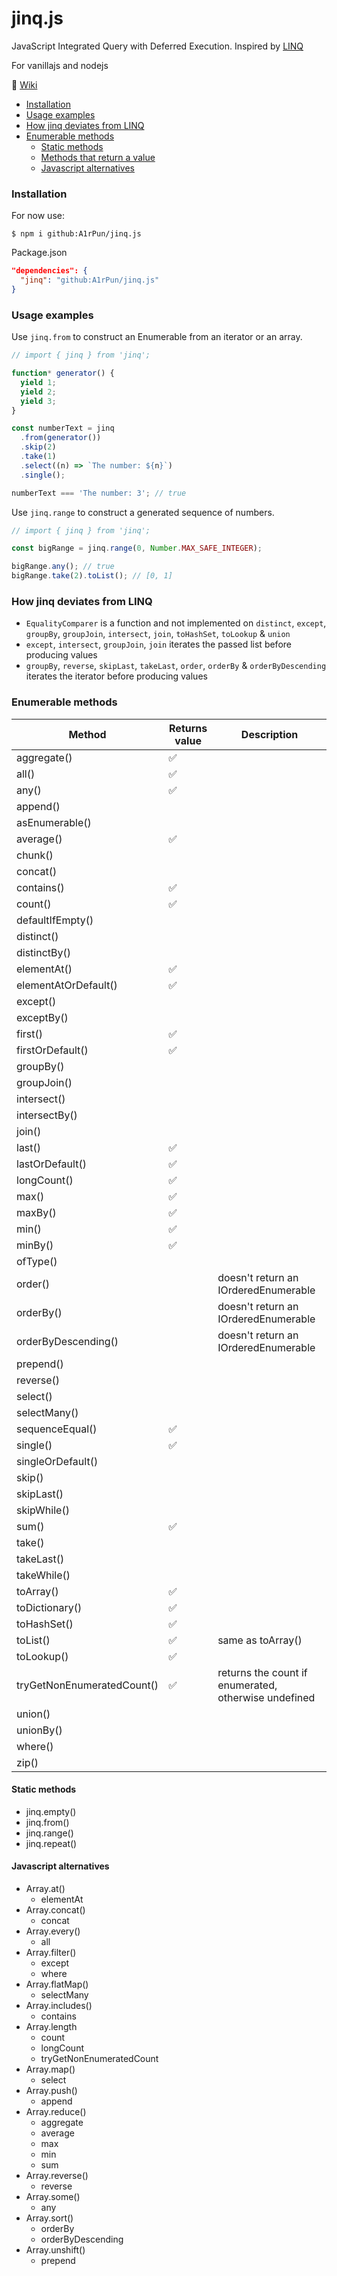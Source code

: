 ﻿# jinq.js

JavaScript Integrated Query with Deferred Execution.
Inspired by [LINQ](https://docs.microsoft.com/en-us/dotnet/api/system.linq.enumerable)

For vanillajs and nodejs

:page_facing_up: [Wiki](https://github.com/A1rPun/jinq.js/wiki)

- [Installation](#installation)
- [Usage examples](#usage-examples)
- [How jinq deviates from LINQ](#how-jinq-deviates-from-linq)
- [Enumerable methods](#enumerable-methods)
  - [Static methods](#static-methods)
  - [Methods that return a value](#methods-that-return-a-value)
  - [Javascript alternatives](#javascript-alternatives)

### Installation

For now use:

```
$ npm i github:A1rPun/jinq.js
```

Package.json
```json
"dependencies": {
  "jinq": "github:A1rPun/jinq.js"
}
```

### Usage examples

Use `jinq.from` to construct an Enumerable from an iterator or an array.

```js
// import { jinq } from 'jinq';

function* generator() {
  yield 1;
  yield 2;
  yield 3;
}

const numberText = jinq
  .from(generator())
  .skip(2)
  .take(1)
  .select((n) => `The number: ${n}`)
  .single();

numberText === 'The number: 3'; // true
```

Use `jinq.range` to construct a generated sequence of numbers.

```js
// import { jinq } from 'jinq';

const bigRange = jinq.range(0, Number.MAX_SAFE_INTEGER);

bigRange.any(); // true
bigRange.take(2).toList(); // [0, 1]
```

### How jinq deviates from LINQ

- `EqualityComparer` is a function and not implemented on `distinct`, `except`, `groupBy`, `groupJoin`, `intersect`, `join`, `toHashSet`, `toLookup` & `union`
- `except`, `intersect`, `groupJoin`, `join` iterates the passed list before producing values
- `groupBy`, `reverse`, `skipLast`, `takeLast`, `order`, `orderBy` & `orderByDescending` iterates the iterator before producing values

### Enumerable methods

Method|Returns value|Description
--|--|--
aggregate()|:white_check_mark:|
all()|:white_check_mark:|
any()|:white_check_mark:|
append()||
asEnumerable()||
average()|:white_check_mark:|
chunk()||
concat()||
contains()|:white_check_mark:|
count()|:white_check_mark:|
defaultIfEmpty()||
distinct()||
distinctBy()||
elementAt()|:white_check_mark:|
elementAtOrDefault()|:white_check_mark:|
except()||
exceptBy()||
first()|:white_check_mark:|
firstOrDefault()|:white_check_mark:|
groupBy()||
groupJoin()||
intersect()||
intersectBy()||
join()||
last()|:white_check_mark:|
lastOrDefault()|:white_check_mark:|
longCount()|:white_check_mark:|
max()|:white_check_mark:|
maxBy()|:white_check_mark:|
min()|:white_check_mark:|
minBy()|:white_check_mark:|
ofType()||
order()||doesn't return an IOrderedEnumerable
orderBy()||doesn't return an IOrderedEnumerable
orderByDescending()||doesn't return an IOrderedEnumerable
prepend()||
reverse()||
select()||
selectMany()||
sequenceEqual()|:white_check_mark:|
single()|:white_check_mark:|
singleOrDefault()||
skip()||
skipLast()||
skipWhile()||
sum()|:white_check_mark:|
take()||
takeLast()||
takeWhile()||
toArray()|:white_check_mark:|
toDictionary()|:white_check_mark:|
toHashSet()|:white_check_mark:|
toList()|:white_check_mark:|same as toArray()
toLookup()|:white_check_mark:|
tryGetNonEnumeratedCount()|:white_check_mark:| returns the count if enumerated, otherwise undefined
union()||
unionBy()||
where()||
zip()||

#### Static methods

- jinq.empty()
- jinq.from()
- jinq.range()
- jinq.repeat()

#### Javascript alternatives

- Array.at()
  - elementAt
- Array.concat()
  - concat
- Array.every()
  - all
- Array.filter()
  - except
  - where
- Array.flatMap()
  - selectMany
- Array.includes()
  - contains
- Array.length
  - count
  - longCount
  - tryGetNonEnumeratedCount
- Array.map()
  - select
- Array.push()
  - append
- Array.reduce()
  - aggregate
  - average
  - max
  - min
  - sum
- Array.reverse()
  - reverse
- Array.some()
  - any
- Array.sort()
  - orderBy
  - orderByDescending
- Array.unshift()
  - prepend
